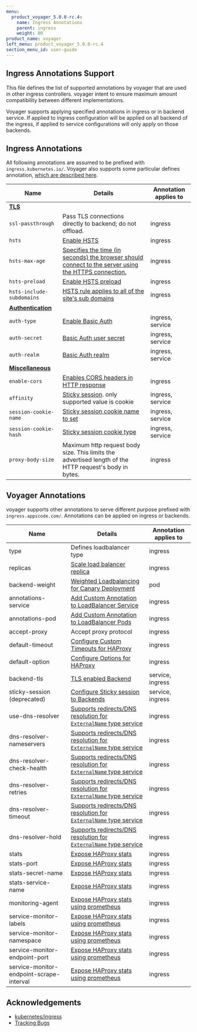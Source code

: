 ```yaml
---
menu:
  product_voyager_5.0.0-rc.4:
    name: Ingress Annotations
    parent: ingress
    weight: 80
product_name: voyager
left_menu: product_voyager_5.0.0-rc.4
section_menu_id: user-guide
---
```



## Ingress Annotations Support
This file defines the list of supported annotations by voyager that are used in other ingress controllers.
voyager intent to ensure maximum amount compatibility between different implementations.

Voyager supports applying specified annotations in ingress or in backend service. If applied to ingress
configuration will be applied on all backend of the ingress, if applied to service configurations will only apply on those backends.

## Ingress Annotations
All following annotations are assumed to be prefixed with `ingress.kubernetes.io/`.
Voyager also supports some particular defines annotation, [which are described here](#voyager-annotations).

| Name | Details | Annotation applies to |
| --- |----| --- |
| **[TLS](https://github.com/kubernetes/ingress/blob/master/docs/annotations.md#tls-related)** |
| `ssl-passthrough` | Pass TLS connections directly to backend; do not offload.   |  ingress |
| `hsts` | [Enable HSTS](hsts.md) | ingress |
| `hsts-max-age` | [Specifies the time (in seconds) the browser should connect to the server using the HTTPS connection.](hsts.md) | ingress|
| `hsts-preload` | [Enable HSTS preload](hsts.md) | ingress |
| `hsts-include-subdomains` | [HSTS rule applies to all of the site's sub domains](hsts.md) | ingress |
| **[Authentication](https://github.com/kubernetes/ingress/blob/master/docs/annotations.md#authentication-related)** |
| `auth-type` | [Enable Basic Auth](basic-auth.md) | ingress, service |
| `auth-secret` | [Basic Auth user secret](basic-auth.md) | ingress, service |
| `auth-realm` | [Basic Auth realm](basic-auth.md) | ingress, service |
| **[Miscellaneous](https://github.com/kubernetes/ingress/blob/master/docs/annotations.md#miscellaneous)** |
| `enable-cors` | [Enables CORS headers in HTTP response](cors.md) | ingress |
| `affinity` | [Sticky session](sticky-session.md). only supported value is cookie | ingress, service |
| `session-cookie-name` | [Sticky session cookie name to set](sticky-session.md) | ingress, service |
| `session-cookie-hash` | [Sticky session cookie type](sticky-session.md) | ingress, service |
| `proxy-body-size` | Maximum http request body size. This limits the advertised length of the HTTP request's body in bytes. | ingress |


## Voyager Annotations
voyager supports other annotations to serve different purpose prefixed with `ingress.appscode.com/`. Annotations
can be applied on ingress or backends.

| Name | Details | Annotation applies to |
|------|---------|---------------------|
| type | Defines loadbalancer type | ingress |
| replicas | [Scale load balancer replica](/docs/user-guide/ingress/replicas-and-autoscaling.md)| ingress |
| backend-weight | [Weighted Loadbalancing for Canary Deployment](weighted.md)| pod |
| annotations-service | [Add Custom Annotation to LoadBalancer Service](annotations.md)| ingress |
| annotations-pod | [Add Custom Annotation to LoadBalancer Pods](annotations.md) | ingress |
| accept-proxy | Accept proxy protocol | ingress |
| default-timeout | [Configure Custom Timeouts for HAProxy](configure-timeouts.md) | ingress |
| default-option | [Configure Options for HAProxy](configure-options.md) | ingress |
| backend-tls | [TLS enabled Backend](backend-tls.md) | service, ingress |
| sticky-session (deprecated) | [Configure Sticky session to Backends](sticky-session.md) | service, ingress |
| use-dns-resolver | [Supports redirects/DNS resolution for `ExternalName` type service](external-svc.md) | ingress |
| dns-resolver-nameservers | [Supports redirects/DNS resolution for `ExternalName` type service](external-svc.md) |ingress|
| dns-resolver-check-health | [Supports redirects/DNS resolution for `ExternalName` type service](external-svc.md) |ingress|
| dns-resolver-retries | [Supports redirects/DNS resolution for `ExternalName` type service](external-svc.md) | ingress|
| dns-resolver-timeout | [Supports redirects/DNS resolution for `ExternalName` type service](external-svc.md) |ingress|
| dns-resolver-hold | [Supports redirects/DNS resolution for `ExternalName` type service](external-svc.md)|ingress|
| stats | [Expose HAProxy stats](stats-and-prometheus.md) | ingress |
| stats-port | [Expose HAProxy stats](stats-and-prometheus.md) | ingress |
| stats-secret-name | [Expose HAProxy stats](stats-and-prometheus.md) | ingress |
| stats-service-name | [Expose HAProxy stats](stats-and-prometheus.md) | ingress |
| monitoring-agent | [Expose HAProxy stats using prometheus](stats-and-prometheus.md#using-prometheus) | ingress |
| service-monitor-labels |[Expose HAProxy stats using prometheus](stats-and-prometheus.md#using-prometheus) | ingress |
| service-monitor-namespace|[Expose HAProxy stats using prometheus](stats-and-prometheus.md#using-prometheus) | ingress |
| service-monitor-endpoint-port|[Expose HAProxy stats using prometheus](stats-and-prometheus.md#using-prometheus) | ingress |
| service-monitor-endpoint-scrape-interval |[Expose HAProxy stats using prometheus](stats-and-prometheus.md#using-prometheus) | ingress |


## Acknowledgements
 - [kubernetes/ingress](https://github.com/kubernetes/ingress/blob/master/docs/annotations.md)
 - [Tracking Bugs](https://github.com/appscode/voyager/issues/491)